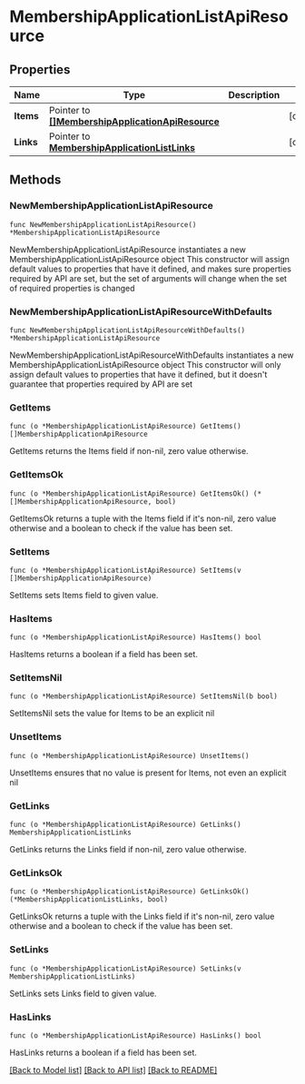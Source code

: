 # MembershipApplicationListApiResource

## Properties

Name | Type | Description | Notes
------------ | ------------- | ------------- | -------------
**Items** | Pointer to [**[]MembershipApplicationApiResource**](MembershipApplicationApiResource.md) |  | [optional] 
**Links** | Pointer to [**MembershipApplicationListLinks**](MembershipApplicationListLinks.md) |  | [optional] 

## Methods

### NewMembershipApplicationListApiResource

`func NewMembershipApplicationListApiResource() *MembershipApplicationListApiResource`

NewMembershipApplicationListApiResource instantiates a new MembershipApplicationListApiResource object
This constructor will assign default values to properties that have it defined,
and makes sure properties required by API are set, but the set of arguments
will change when the set of required properties is changed

### NewMembershipApplicationListApiResourceWithDefaults

`func NewMembershipApplicationListApiResourceWithDefaults() *MembershipApplicationListApiResource`

NewMembershipApplicationListApiResourceWithDefaults instantiates a new MembershipApplicationListApiResource object
This constructor will only assign default values to properties that have it defined,
but it doesn't guarantee that properties required by API are set

### GetItems

`func (o *MembershipApplicationListApiResource) GetItems() []MembershipApplicationApiResource`

GetItems returns the Items field if non-nil, zero value otherwise.

### GetItemsOk

`func (o *MembershipApplicationListApiResource) GetItemsOk() (*[]MembershipApplicationApiResource, bool)`

GetItemsOk returns a tuple with the Items field if it's non-nil, zero value otherwise
and a boolean to check if the value has been set.

### SetItems

`func (o *MembershipApplicationListApiResource) SetItems(v []MembershipApplicationApiResource)`

SetItems sets Items field to given value.

### HasItems

`func (o *MembershipApplicationListApiResource) HasItems() bool`

HasItems returns a boolean if a field has been set.

### SetItemsNil

`func (o *MembershipApplicationListApiResource) SetItemsNil(b bool)`

 SetItemsNil sets the value for Items to be an explicit nil

### UnsetItems
`func (o *MembershipApplicationListApiResource) UnsetItems()`

UnsetItems ensures that no value is present for Items, not even an explicit nil
### GetLinks

`func (o *MembershipApplicationListApiResource) GetLinks() MembershipApplicationListLinks`

GetLinks returns the Links field if non-nil, zero value otherwise.

### GetLinksOk

`func (o *MembershipApplicationListApiResource) GetLinksOk() (*MembershipApplicationListLinks, bool)`

GetLinksOk returns a tuple with the Links field if it's non-nil, zero value otherwise
and a boolean to check if the value has been set.

### SetLinks

`func (o *MembershipApplicationListApiResource) SetLinks(v MembershipApplicationListLinks)`

SetLinks sets Links field to given value.

### HasLinks

`func (o *MembershipApplicationListApiResource) HasLinks() bool`

HasLinks returns a boolean if a field has been set.


[[Back to Model list]](../README.md#documentation-for-models) [[Back to API list]](../README.md#documentation-for-api-endpoints) [[Back to README]](../README.md)



